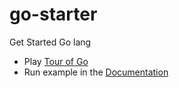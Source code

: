 # go-starter

Get Started Go lang
- Play [Tour of Go](https://tour.golang.org/welcome/1)
- Run example in the [Documentation](https://golang.org/doc/)